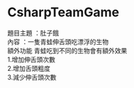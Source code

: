 # CsharpTeamGame
題目主題 ：肚子餓   
內容 ：一隻青蛙伸舌頭吃漂浮的生物   
額外功能 青蛙吃到不同的生物會有額外效果  
1.增加伸舌頭次數   
2.增加舌頭粗度  
3.減少伸舌頭次數  